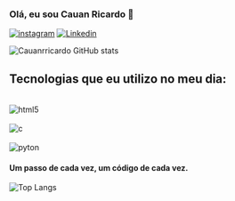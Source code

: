 
### Olá, eu sou Cauan Ricardo 🤙

[![instagram](https://img.shields.io/badge/Instagram-E4405F?style=for-the-badge&logo=instagram&logoColor=white)](https://www.instagram.com/cauanrricardo/?igshid=MzRlODBiNWFlZA%3D%3D)
[![Linkedin](https://img.shields.io/badge/LinkedIn-0077B5?style=for-the-badge&logo=linkedin&logoColor=white)](https://www.linkedin.com/in/cauan-ricardo-ribeiro-2b1340223/)

![Cauanrricardo GitHub stats](https://github-readme-stats.vercel.app/api?username=cauanrricardo&show_icons=true&theme=radical)

## Tecnologias que eu utilizo no meu dia:

<div = style = "display: inline_block"><br/>
<img align = "center" alt = "html5"src ="https://img.shields.io/badge/HTML5-E34F26?style=for-the-badge&logo=html5&logoColor=white"/>
</div>

<div = style = "display: inline_block"><br/>
<img align = "center" alt = "c"src ="https://img.shields.io/badge/C-00599C?style=for-the-badge&logo=c&logoColor=white"/>
</div>

<div = style = "display: inline_block"><br/>
<img align = "center" alt = "pyton"src ="https://img.shields.io/badge/Python-14354C?style=for-the-badge&logo=python&logoColor=whitee"/>
</div>

#### Um passo de cada vez, um código de cada vez.

![Top Langs](https://github-readme-stats.vercel.app/api/top-langs/?username=cauanrricardo&compact_progress=true)
